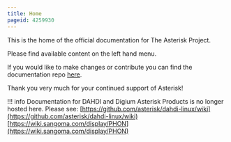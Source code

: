 ```yaml
---
title: Home
pageid: 4259930
---
```


This is the home of the official documentation for The Asterisk Project.

Please find available content on the left hand menu.

If you would like to make changes or contribute you can find the documentation repo [here](https://github.com/asterisk/documentation).

Thank you very much for your continued support of Asterisk!

!!! info
    Documentation for DAHDI and Digium Asterisk Products is no longer hosted here.  Please see:
    [https://github.com/asterisk/dahdi-linux/wiki](https://github.com/asterisk/dahdi-linux/wiki)<br>
    [https://wiki.sangoma.com/display/PHON](https://wiki.sangoma.com/display/PHON)


